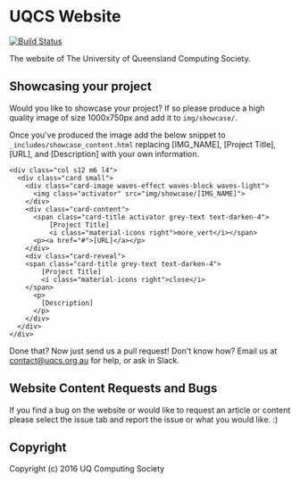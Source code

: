 # UQCS Website
[![Build Status](https://jenkins.uqcs.org.au/job/website/badge/icon)](https://jenkins.uqcs.org.au/job/website/)

The website of The University of Queensland Computing Society.

## Showcasing your project

Would you like to showcase your project? If so please produce a high
quality image of size 1000x750px and add it to `img/showcase/`.

Once you've produced the image add the below snippet to 
`_includes/showcase_content.html` replacing [IMG_NAME], [Project Title], 
[URL], and [Description] with your own information.

```
<div class="col s12 m6 l4">
  <div class="card small">
    <div class="card-image waves-effect waves-block waves-light">
      <img class="activator" src="img/showcase/[IMG_NAME]">
    </div>
    <div class="card-content">
      <span class="card-title activator grey-text text-darken-4">
          [Project Title]
          <i class="material-icons right">more_vert</i></span>
      <p><a href="#">[URL]</a></p>
    </div>
    <div class="card-reveal">
    <span class="card-title grey-text text-darken-4">
        [Project Title]
        <i class="material-icons right">close</i>
    </span>
      <p>
        [Description]
      </p>
    </div>
  </div>
</div>
```

Done that? Now just send us a pull request! Don't know how?
Email us at contact@uqcs.org.au for help, or ask in Slack.


## Website Content Requests and Bugs
If you find a bug on the website or would like to request an article or content
please select the issue tab and report the issue or what you would like. :)


## Copyright
Copyright (c) 2016 UQ Computing Society
